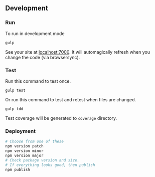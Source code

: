 ## Development

### Run

To run in development mode

```
gulp
```

See your site at [localhost:7000](http://localhost:7000). It will automagically refresh when you change the code (via browsersync).

### Test

Run this command to test once.

```
gulp test
```

Or run this command to test and retest when files are changed.

```
gulp tdd
```

Test coverage will be generated to ```coverage``` directory.

### Deployment

```bash
# Choose from one of these
npm version patch
npm version minor
npm version major
# Check package version and size.
# If everything looks good, then publish
npm publish
```